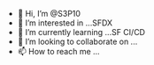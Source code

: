 - 👋 Hi, I’m @S3P10
- 👀 I’m interested in ...SFDX
- 🌱 I’m currently learning ...SF CI/CD
- 💞️ I’m looking to collaborate on ...
- 📫 How to reach me ...

<!---
S3P10/S3P10 is a ✨ special ✨ repository because its `README.md` (this file) appears on your GitHub profile.
You can click the Preview link to take a look at your changes.
--->
